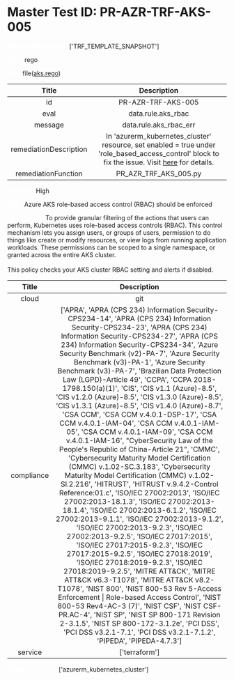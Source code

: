 



# Master Test ID: PR-AZR-TRF-AKS-005


***<font color="white">Master Snapshot Id:</font>*** ['TRF_TEMPLATE_SNAPSHOT']

***<font color="white">type:</font>*** rego

***<font color="white">rule:</font>*** file([aks.rego])  
  
  
  
  

|Title|Description|
| :---: | :---: |
|id|PR-AZR-TRF-AKS-005|
|eval|data.rule.aks_rbac|
|message|data.rule.aks_rbac_err|
|remediationDescription|In 'azurerm_kubernetes_cluster' resource, set enabled = true under 'role_based_access_control' block to fix the issue. Visit <a href='https://registry.terraform.io/providers/hashicorp/azurerm/latest/docs/resources/kubernetes_cluster#role_based_access_control' target='_blank'>here</a> for details.|
|remediationFunction|PR_AZR_TRF_AKS_005.py|


***<font color="white">Severity:</font>*** High

***<font color="white">Title:</font>*** Azure AKS role-based access control (RBAC) should be enforced

***<font color="white">Description:</font>*** To provide granular filtering of the actions that users can perform, Kubernetes uses role-based access controls (RBAC). This control mechanism lets you assign users, or groups of users, permission to do things like create or modify resources, or view logs from running application workloads. These permissions can be scoped to a single namespace, or granted across the entire AKS cluster.<br><br>This policy checks your AKS cluster RBAC setting and alerts if disabled.  
  
  

|Title|Description|
| :---: | :---: |
|cloud|git|
|compliance|['APRA', 'APRA (CPS 234) Information Security-CPS234-14', 'APRA (CPS 234) Information Security-CPS234-23', 'APRA (CPS 234) Information Security-CPS234-27', 'APRA (CPS 234) Information Security-CPS234-34', 'Azure Security Benchmark (v2)-PA-7', 'Azure Security Benchmark (v3)-PA-1', 'Azure Security Benchmark (v3)-PA-7', 'Brazilian Data Protection Law (LGPD)-Article 49', 'CCPA', 'CCPA 2018-1798.150(a)(1)', 'CIS', 'CIS v1.1 (Azure)-8.5', 'CIS v1.2.0 (Azure)-8.5', 'CIS v1.3.0 (Azure)-8.5', 'CIS v1.3.1 (Azure)-8.5', 'CIS v1.4.0 (Azure)-8.7', 'CSA CCM', 'CSA CCM v.4.0.1-DSP-17', 'CSA CCM v.4.0.1-IAM-04', 'CSA CCM v.4.0.1-IAM-05', 'CSA CCM v.4.0.1-IAM-09', 'CSA CCM v.4.0.1-IAM-16', "CyberSecurity Law of the People's Republic of China-Article 21", 'CMMC', 'Cybersecurity Maturity Model Certification (CMMC) v.1.02-SC.3.183', 'Cybersecurity Maturity Model Certification (CMMC) v.1.02-SI.2.216', 'HITRUST', 'HITRUST v.9.4.2-Control Reference:01.c', 'ISO/IEC 27002:2013', 'ISO/IEC 27002:2013-18.1.3', 'ISO/IEC 27002:2013-18.1.4', 'ISO/IEC 27002:2013-6.1.2', 'ISO/IEC 27002:2013-9.1.1', 'ISO/IEC 27002:2013-9.1.2', 'ISO/IEC 27002:2013-9.2.3', 'ISO/IEC 27002:2013-9.2.5', 'ISO/IEC 27017:2015', 'ISO/IEC 27017:2015-9.2.3', 'ISO/IEC 27017:2015-9.2.5', 'ISO/IEC 27018:2019', 'ISO/IEC 27018:2019-9.2.3', 'ISO/IEC 27018:2019-9.2.5', 'MITRE ATT&CK', 'MITRE ATT&CK v6.3-T1078', 'MITRE ATT&CK v8.2-T1078', 'NIST 800', 'NIST 800-53 Rev 5-Access Enforcement \| Role-based Access Control', 'NIST 800-53 Rev4-AC-3 (7)', 'NIST CSF', 'NIST CSF-PR.AC-4', 'NIST SP', 'NIST SP 800-171 Revision 2-3.1.5', 'NIST SP 800-172-3.1.2e', 'PCI DSS', 'PCI DSS v3.2.1-7.1', 'PCI DSS v3.2.1-7.1.2', 'PIPEDA', 'PIPEDA-4.7.3']|
|service|['terraform']|


***<font color="white">Resource Types:</font>*** ['azurerm_kubernetes_cluster']


[aks.rego]: https://github.com/prancer-io/prancer-compliance-test/tree/master/azure/terraform/aks.rego
